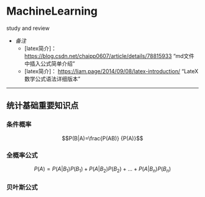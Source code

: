 # MachineLearning
study and review
+ *备注*
  + [latex简介]： https://blog.csdn.net/chaipp0607/article/details/78815933 “md文件中插入公式简单介绍”
  + [latex简介]： https://liam.page/2014/09/08/latex-introduction/ “LateX数学公式语法详细版本”

***

## 统计基础重要知识点
### 条件概率
$$P(B|A)=\frac{P(AB)} {P(A)}$$
### 全概率公式
$$P(A)=P(A|B_{1})P(B_{1})+P(A|B_{2})P(B_{2})+...+P(A|B_{n})P(B_{n})$$
### 贝叶斯公式
> 

